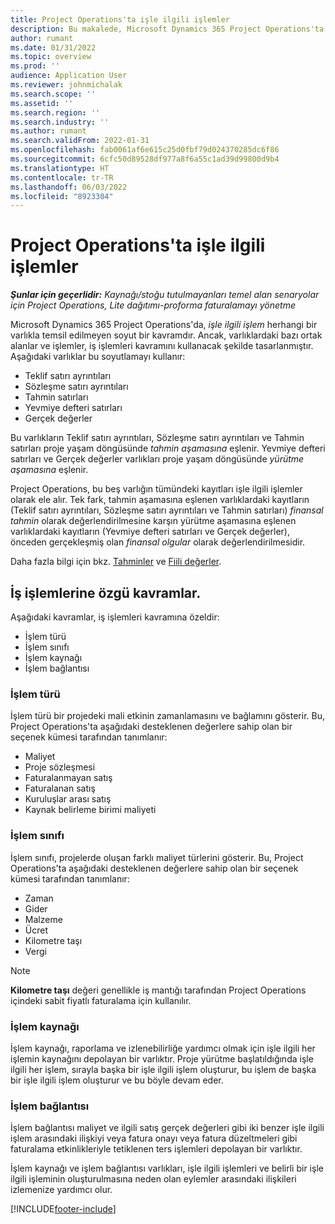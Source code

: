 ```yaml
---
title: Project Operations'ta işle ilgili işlemler
description: Bu makalede, Microsoft Dynamics 365 Project Operations'ta işle ilgili işlemler kavramına genel bir bakış sunulmaktadır.
author: rumant
ms.date: 01/31/2022
ms.topic: overview
ms.prod: ''
audience: Application User
ms.reviewer: johnmichalak
ms.search.scope: ''
ms.assetid: ''
ms.search.region: ''
ms.search.industry: ''
ms.author: rumant
ms.search.validFrom: 2022-01-31
ms.openlocfilehash: fab0061af6e615c25d0fbf79d024370285dc6f86
ms.sourcegitcommit: 6cfc50d89528df977a8f6a55c1ad39d99800d9b4
ms.translationtype: HT
ms.contentlocale: tr-TR
ms.lasthandoff: 06/03/2022
ms.locfileid: "8923304"
---
```

# <a name="business-transactions-in-project-operations"></a>Project Operations'ta işle ilgili işlemler

_**Şunlar için geçerlidir:** Kaynağı/stoğu tutulmayanları temel alan senaryolar için Project Operations, Lite dağıtımı-proforma faturalamayı yönetme_

Microsoft Dynamics 365 Project Operations'da, *işle ilgili işlem* herhangi bir varlıkla temsil edilmeyen soyut bir kavramdır. Ancak, varlıklardaki bazı ortak alanlar ve işlemler, iş işlemleri kavramını kullanacak şekilde tasarlanmıştır. Aşağıdaki varlıklar bu soyutlamayı kullanır:

- Teklif satırı ayrıntıları
- Sözleşme satırı ayrıntıları
- Tahmin satırları
- Yevmiye defteri satırları
- Gerçek değerler

Bu varlıkların Teklif satırı ayrıntıları, Sözleşme satırı ayrıntıları ve Tahmin satırları proje yaşam döngüsünde *tahmin aşamasına* eşlenir. Yevmiye defteri satırları ve Gerçek değerler varlıkları proje yaşam döngüsünde *yürütme aşamasına* eşlenir.

Project Operations, bu beş varlığın tümündeki kayıtları işle ilgili işlemler olarak ele alır. Tek fark, tahmin aşamasına eşlenen varlıklardaki kayıtların (Teklif satırı ayrıntıları, Sözleşme satırı ayrıntıları ve Tahmin satırları) *finansal tahmin* olarak değerlendirilmesine karşın yürütme aşamasına eşlenen varlıklardaki kayıtların (Yevmiye defteri satırları ve Gerçek değerler), önceden gerçekleşmiş olan *finansal olgular* olarak değerlendirilmesidir.

Daha fazla bilgi için bkz. [Tahminler](../project-management/estimating-projects-overview.md) ve [Fiili değerler](actuals-overview.md).

## <a name="concepts-that-are-unique-to-business-transactions"></a>İş işlemlerine özgü kavramlar.

Aşağıdaki kavramlar, iş işlemleri kavramına özeldir:

- İşlem türü
- İşlem sınıfı
- İşlem kaynağı
- İşlem bağlantısı

### <a name="transaction-type"></a>İşlem türü

İşlem türü bir projedeki mali etkinin zamanlamasını ve bağlamını gösterir. Bu, Project Operations'ta aşağıdaki desteklenen değerlere sahip olan bir seçenek kümesi tarafından tanımlanır:

- Maliyet
- Proje sözleşmesi
- Faturalanmayan satış
- Faturalanan satış
- Kuruluşlar arası satış
- Kaynak belirleme birimi maliyeti

### <a name="transaction-class"></a>İşlem sınıfı

İşlem sınıfı, projelerde oluşan farklı maliyet türlerini gösterir. Bu, Project Operations'ta aşağıdaki desteklenen değerlere sahip olan bir seçenek kümesi tarafından tanımlanır:

- Zaman
- Gider
- Malzeme
- Ücret
- Kilometre taşı
- Vergi

> [!NOTE]
> **Kilometre taşı** değeri genellikle iş mantığı tarafından Project Operations içindeki sabit fiyatlı faturalama için kullanılır.

### <a name="transaction-origin"></a>İşlem kaynağı

İşlem kaynağı, raporlama ve izlenebilirliğe yardımcı olmak için işle ilgili her işlemin kaynağını depolayan bir varlıktır. Proje yürütme başlatıldığında işle ilgili her işlem, sırayla başka bir işle ilgili işlem oluşturur, bu işlem de başka bir işle ilgili işlem oluşturur ve bu böyle devam eder.

### <a name="transaction-connection"></a>İşlem bağlantısı

İşlem bağlantısı maliyet ve ilgili satış gerçek değerleri gibi iki benzer işle ilgili işlem arasındaki ilişkiyi veya fatura onayı veya fatura düzeltmeleri gibi faturalama etkinlikleriyle tetiklenen ters işlemleri depolayan bir varlıktır.

İşlem kaynağı ve işlem bağlantısı varlıkları, işle ilgili işlemleri ve belirli bir işle ilgili işleminin oluşturulmasına neden olan eylemler arasındaki ilişkileri izlemenize yardımcı olur.

[!INCLUDE[footer-include](../includes/footer-banner.md)]

